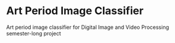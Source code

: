 # Art Period Image Classifier
Art period image classifier for Digital Image and Video Processing semester-long project
